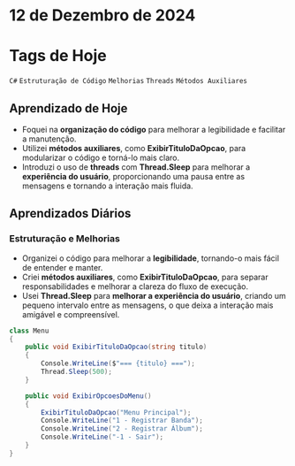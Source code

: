 # 12 de Dezembro de 2024

# Tags de Hoje

`C#` `Estruturação de Código` `Melhorias` `Threads` `Métodos Auxiliares`

## Aprendizado de Hoje

- Foquei na **organização do código** para melhorar a legibilidade e facilitar a manutenção.
- Utilizei **métodos auxiliares**, como **ExibirTituloDaOpcao**, para modularizar o código e torná-lo mais claro.
- Introduzi o uso de **threads** com **Thread.Sleep** para melhorar a **experiência do usuário**, proporcionando uma pausa entre as mensagens e tornando a interação mais fluida.

## Aprendizados Diários

### **Estruturação e Melhorias**

- Organizei o código para melhorar a **legibilidade**, tornando-o mais fácil de entender e manter.
- Criei **métodos auxiliares**, como **ExibirTituloDaOpcao**, para separar responsabilidades e melhorar a clareza do fluxo de execução.
- Usei **Thread.Sleep** para **melhorar a experiência do usuário**, criando um pequeno intervalo entre as mensagens, o que deixa a interação mais amigável e compreensível.

```csharp
class Menu
{
    public void ExibirTituloDaOpcao(string titulo)
    {
        Console.WriteLine($"=== {titulo} ===");
        Thread.Sleep(500);
    }

    public void ExibirOpcoesDoMenu()
    {
        ExibirTituloDaOpcao("Menu Principal");
        Console.WriteLine("1 - Registrar Banda");
        Console.WriteLine("2 - Registrar Álbum");
        Console.WriteLine("-1 - Sair");
    }
}
```
